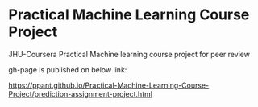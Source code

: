 # Practical Machine Learning Course Project
JHU-Coursera Practical Machine learning course project for peer review

gh-page is published on below link:

https://ppant.github.io/Practical-Machine-Learning-Course-Project/prediction-assignment-project.html

